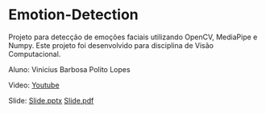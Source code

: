 # Emotion-Detection

Projeto para detecção de emoções faciais utilizando OpenCV, MediaPipe e Numpy. Este projeto foi desenvolvido para disciplina de Visão Computacional. </p>

Aluno: Vinicius Barbosa Polito Lopes </p>

Video: [Youtube](https://youtu.be/NeA1ooMgfm0) </p>
Slide: [Slide.pptx](https://github.com/ViniciusPolito/Emotion-Detection/files/8401419/Slide.pptx) [Slide.pdf](https://github.com/ViniciusPolito/Emotion-Detection/files/8401421/Slide.pdf)
